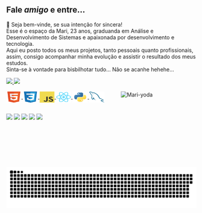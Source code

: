 ## Fale *amigo* e entre...
🖖 Seja bem-vinde, se sua intenção for sincera! <br>
Esse é o espaço da Mari, 23 anos, graduanda em Análise e Desenvolvimento de Sistemas e apaixonada por desenvolvimento e tecnologia. <br>
Aqui eu posto todos os meus projetos, tanto pessoais quanto profissionais, assim, consigo acompanhar minha evolução e assistir o resultado dos meus estudos. <br>
Sinta-se à vontade para bisbilhotar tudo... Não se acanhe hehehe... 


<div>
  <a href="https://github.com/marizilla">
  <img height="180em" src="https://github-readme-stats.vercel.app/api?username=marizilla&show_icons=true&theme=solarized-light&include_all_commits=true&count_private=true"/>
  <img height="180em" src="https://github-readme-stats.vercel.app/api/top-langs/?username=marizilla&layout=compact&langs_count=7&theme=solarized-light"/>
</div>
  
<div style="display: inline_block"><br>
  <img align="center" alt="Mari-HTML" height="30" width="40" src="https://github.com/devicons/devicon/blob/2ae2a900d2f041da66e950e4d48052658d850630/icons/html5/html5-original.svg">
  <img align="center" alt="Mari-CSS" height="30" width="40" src="https://github.com/devicons/devicon/blob/2ae2a900d2f041da66e950e4d48052658d850630/icons/css3/css3-original.svg">
  <img align="center" alt="Mari-JS" height="30" width="40" src="https://github.com/devicons/devicon/blob/2ae2a900d2f041da66e950e4d48052658d850630/icons/javascript/javascript-original.svg">
  <img align="center" alt="Mari-React" height="30" width="40" src="https://github.com/devicons/devicon/blob/2ae2a900d2f041da66e950e4d48052658d850630/icons/react/react-original.svg">
  <img align="center" alt="Mari-Python" height="30" width="40" src="https://github.com/devicons/devicon/blob/2ae2a900d2f041da66e950e4d48052658d850630/icons/python/python-original.svg">
  <img align="center" alt="Mari-MySQL" height="30" width="40" src="https://github.com/devicons/devicon/blob/2ae2a900d2f041da66e950e4d48052658d850630/icons/mysql/mysql-original.svg">
  <img align="right" alt="Mari-yoda" height="200" width="200" src="https://i.picasion.com/pic91/d6bec398a48b425207a4b3f790eceeb3.gif">
</div>
  
  ##

<div> 
    <a href="https://instagram.com/mmarizilla" target="_blank"><img src="https://img.shields.io/badge/-Instagram-%23E4405F?style=for-the-badge&logo=instagram&logoColor=white" target="_blank"></a>
 	<a href="https://www.twitch.tv/marizilla" target="_blank"><img src="https://img.shields.io/badge/Twitch-9146FF?style=for-the-badge&logo=twitch&logoColor=white" target="_blank"></a>
 <a href="https://www.reddit.com/user/DragicornSpaceOddity" target="_blank"><img src="https://img.shields.io/badge/Reddit-FF4500?style=for-the-badge&logo=reddit&logoColor=white" target="_blank"></a> 
  <a href = "mailto:devmarizilla@gmail.com"><img src="https://img.shields.io/badge/-Gmail-%23333?style=for-the-badge&logo=gmail&logoColor=white" target="_blank"></a>
  <a href="https://www.linkedin.com/in/mariana-oliveira-2121711b0/" target="_blank"><img src="https://img.shields.io/badge/-LinkedIn-%230077B5?style=for-the-badge&logo=linkedin&logoColor=white" target="_blank"></a> 
 
  ![Snake animation](https://github.com/marizilla/marizilla/blob/output/github-contribution-grid-snake.svg)
 
</div>
 
  
